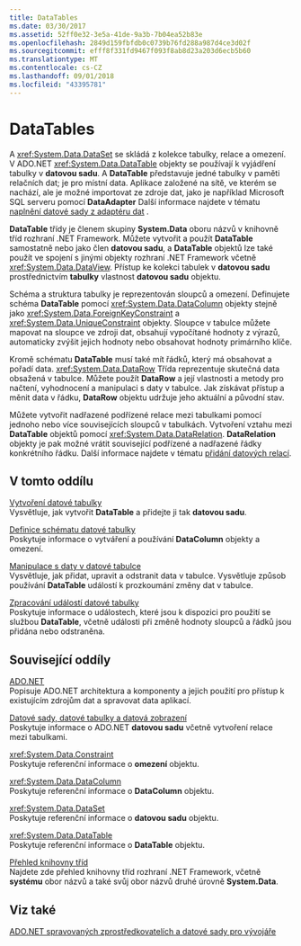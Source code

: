 ```yaml
---
title: DataTables
ms.date: 03/30/2017
ms.assetid: 52ff0e32-3e5a-41de-9a3b-7b04ea52b83e
ms.openlocfilehash: 2849d159fbfdb0c0739b76fd288a987d4ce3d02f
ms.sourcegitcommit: efff8f331fd9467f093f8ab8d23a203d6ecb5b60
ms.translationtype: MT
ms.contentlocale: cs-CZ
ms.lasthandoff: 09/01/2018
ms.locfileid: "43395781"
---
```

# <a name="datatables"></a>DataTables
A <xref:System.Data.DataSet> se skládá z kolekce tabulky, relace a omezení. V ADO.NET <xref:System.Data.DataTable> objekty se používají k vyjádření tabulky v **datovou sadu**. A **DataTable** představuje jedné tabulky v paměti relačních dat; je pro místní data. Aplikace založené na sítě, ve kterém se nachází, ale je možné importovat ze zdroje dat, jako je například Microsoft SQL serveru pomocí **DataAdapter** Další informace najdete v tématu [naplnění datové sady z adaptéru dat](../../../../../docs/framework/data/adonet/populating-a-dataset-from-a-dataadapter.md) .  
  
 **DataTable** třídy je členem skupiny **System.Data** oboru názvů v knihovně tříd rozhraní .NET Framework. Můžete vytvořit a použít **DataTable** samostatně nebo jako člen **datovou sadu**, a **DataTable** objektů lze také použít ve spojení s jinými objekty rozhraní .NET Framework včetně <xref:System.Data.DataView>. Přístup ke kolekci tabulek v **datovou sadu** prostřednictvím **tabulky** vlastnost **datovou sadu** objektu.  
  
 Schéma a struktura tabulky je reprezentován sloupců a omezení. Definujete schéma **DataTable** pomocí <xref:System.Data.DataColumn> objekty stejně jako <xref:System.Data.ForeignKeyConstraint> a <xref:System.Data.UniqueConstraint> objekty. Sloupce v tabulce můžete mapovat na sloupce ve zdroji dat, obsahují vypočítané hodnoty z výrazů, automaticky zvýšit jejich hodnoty nebo obsahovat hodnoty primárního klíče.  
  
 Kromě schématu **DataTable** musí také mít řádků, který má obsahovat a pořadí data. <xref:System.Data.DataRow> Třída reprezentuje skutečná data obsažená v tabulce. Můžete použít **DataRow** a její vlastnosti a metody pro načtení, vyhodnocení a manipulaci s daty v tabulce. Jak získávat přístup a měnit data v řádku, **DataRow** objektu udržuje jeho aktuální a původní stav.  
  
 Můžete vytvořit nadřazené podřízené relace mezi tabulkami pomocí jednoho nebo více souvisejících sloupců v tabulkách. Vytvoření vztahu mezi **DataTable** objektů pomocí <xref:System.Data.DataRelation>. **DataRelation** objekty je pak možné vrátit související podřízené a nadřazené řádky konkrétního řádku. Další informace najdete v tématu [přidání datových relací](../../../../../docs/framework/data/adonet/dataset-datatable-dataview/adding-datarelations.md).  
  
## <a name="in-this-section"></a>V tomto oddílu  
 [Vytvoření datové tabulky](../../../../../docs/framework/data/adonet/dataset-datatable-dataview/creating-a-datatable.md)  
 Vysvětluje, jak vytvořit **DataTable** a přidejte ji tak **datovou sadu**.  
  
 [Definice schématu datové tabulky](../../../../../docs/framework/data/adonet/dataset-datatable-dataview/datatable-schema-definition.md)  
 Poskytuje informace o vytváření a používání **DataColumn** objekty a omezení.  
  
 [Manipulace s daty v datové tabulce](../../../../../docs/framework/data/adonet/dataset-datatable-dataview/manipulating-data-in-a-datatable.md)  
 Vysvětluje, jak přidat, upravit a odstranit data v tabulce. Vysvětluje způsob používání **DataTable** událostí k prozkoumání změny dat v tabulce.  
  
 [Zpracování událostí datové tabulky](../../../../../docs/framework/data/adonet/dataset-datatable-dataview/handling-datatable-events.md)  
 Poskytuje informace o událostech, které jsou k dispozici pro použití se službou **DataTable**, včetně události při změně hodnoty sloupců a řádků jsou přidána nebo odstraněna.  
  
## <a name="related-sections"></a>Související oddíly  
 [ADO.NET](../../../../../docs/framework/data/adonet/index.md)  
 Popisuje ADO.NET architektura a komponenty a jejich použití pro přístup k existujícím zdrojům dat a spravovat data aplikací.  
  
 [Datové sady, datové tabulky a datová zobrazení](../../../../../docs/framework/data/adonet/dataset-datatable-dataview/index.md)  
 Poskytuje informace o ADO.NET **datovou sadu** včetně vytvoření relace mezi tabulkami.  
  
 <xref:System.Data.Constraint>  
 Poskytuje referenční informace o **omezení** objektu.  
  
 <xref:System.Data.DataColumn>  
 Poskytuje referenční informace o **DataColumn** objektu.  
  
 <xref:System.Data.DataSet>  
 Poskytuje referenční informace o **datovou sadu** objektu.  
  
 <xref:System.Data.DataTable>  
 Poskytuje referenční informace o **DataTable** objektu.  
  
 [Přehled knihovny tříd](../../../../../docs/standard/class-library-overview.md)  
 Najdete zde přehled knihovny tříd rozhraní .NET Framework, včetně **systému** obor názvů a také svůj obor názvů druhé úrovně **System.Data**.  
  
## <a name="see-also"></a>Viz také  
 [ADO.NET spravovaných zprostředkovatelích a datové sady pro vývojáře](https://go.microsoft.com/fwlink/?LinkId=217917)
